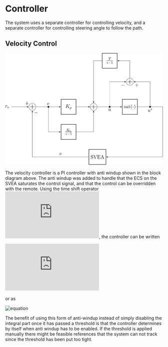 # Controller
The system uses a separate controller for controlling velocity, and a separate controller for controlling steering angle to follow the path.

## Velocity Control
![Velocity controller block diagram](controller_diagram.svg "Velocity controller")

The velocity controller is a PI controller with anti windup shown in the block diagram above. The anti windup was added to handle that the ECS on the SVEA saturates the control signal, and that the control can be overridden with the remote. Using the time shift operator ![equation](https://latex.codecogs.com/svg.latex?%5Cinline%20qx_t%3Dx_%7Bt+1%7D), the controller can be written

![equation](https://latex.codecogs.com/svg.latex?u_t%20%3D%20K_pe_t%20+%20%5Cfrac%7BK_i%7D%7Bq-1%7De_t%20+%20%5Cfrac%7BT%7D%7Bq-1%7D%28u%5Es_t%20-%20u_t%29)

or as

![equation](https://latex.codecogs.com/svg.svg?u_%7Bt+1%7D%20%3D%20u_t%20+%20K_pe_%7Bt+1%7D%20+%20%28K_i-K_p%29e_t%20+%20%281-T%29u_t%20+%20Tu%5Es_t)

The benefit of using this form of anti-windup instead of simply disabling the integral part once it has passed a threshold is that the controller determines by itself when anti windup has to be enabled. If the threshold is applied manually there might be feasible references that the system can not track since the threshold has been put too tight.
